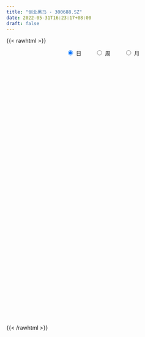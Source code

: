 ```yaml
---
title: "创业黑马 - 300688.SZ"
date: 2022-05-31T16:23:17+08:00
draft: false
---
```

{{< rawhtml >}}
    <div style="text-align: center">
        <label style="padding: 1rem;"><input style="margin-right: .5rem" type="radio" name="period" value="D" checked onclick="period_change(this)">日</label>
        <label style="padding: 1rem;"><input style="margin-right: .5rem" type="radio" name="period" value="W" onclick="period_change(this)">周</label>
        <label style="padding: 1rem;"><input style="margin-right: .5rem" type="radio" name="period" value="M" onclick="period_change(this)">月</label>
    </div>
    <div id="chart" style="height: 700px;"></div> 
    <script type="text/javascript">
        const D_v = [6686.0,6210.6,7182.99,7729.38,9997.21,38835.15,21288.4,15903.2,16290.38,12485.6,10019.18,8198.58,9821.6,13041.86,16759.8,15087.72,11676.4,18363.11,13958.8,40888.09,24672.6,13514.4,17390.0,16277.6,12552.81,54160.2,41522.2,24944.4,14428.6,15474.2,10502.0,11191.2,11458.2,10576.91,13060.4,15996.8,20231.41,13667.91,11761.0,16220.0,9074.0,8462.0,8226.38,7674.0,11541.4,36658.24,30327.6,16992.0,13780.38,8203.8,9330.4,9263.14,11096.2,8305.8,8632.6,7418.6,17950.4,14684.4,12431.24,12212.74,9787.54,33712.4,17169.2,16570.0,16234.31,13018.09,31547.7,18910.6,15849.7,36704.2,32488.2,95506.4,158416.35,213215.08,253190.96,306536.89,315630.91,242320.38,218970.45,232987.11,206375.43,191320.63,232454.36,216871.75,315859.28,283838.47,267800.94,245730.51,195994.18,189117.75,136032.2,188026.14,165874.62,126796.99,170041.91,124300.88,106502.52,124842.75,149192.95,100975.14,111674.33,139289.08,304254.21,325697.18,212201.03,194430.16,164051.2,190465.74,166595.46,201632.69,316304.63,252921.49,230431.22,344757.34,316952.63,254480.71,263042.13,276956.84,276227.81,242594.21,188624.89,139281.53,137904.37,195880.57,144580.82,144396.77,204103.3,137643.57,87380.24,87018.87,75805.69,125093.7,228085.69,137334.0,137339.79,68371.0,64581.2,91304.6,149365.6,130787.36,132055.76,87344.16,81297.4,79520.68,52811.32,63207.16,44560.2,55234.8,76960.8,46691.0,50335.0,66085.92,47757.34,40818.31,40033.4,50288.8,31992.45,111456.51,90231.12,48650.74,56148.52,42699.0,50926.2,44983.8,86226.4,45755.8,53001.71,28640.6,23561.4,31043.23,49308.63,41469.53,39862.8,28119.09,62899.34,44702.0,36209.6,40440.4,119279.66,100040.44,77407.0,96862.6,76776.8,76341.4,61406.8,78952.68,88125.0,62397.8,44666.6,95126.84,60239.0,51756.3,128520.79,136767.68,127813.38,112369.1,68716.58,58523.34,49712.3,37224.11,56052.94,120132.82,131902.0,108481.14,137833.4,125445.78,100834.7,68674.54,71759.0,54553.2,103259.55,148507.6,173607.67,150012.44,138864.15,125454.21,108384.02,72775.76,76101.0,66685.6,54551.53,41652.8,38006.0,89476.11,81134.37,64672.0,96982.6,71445.38,78953.16,83397.57,91305.66,62067.93,47924.66,50530.6,102311.48,88958.8,48779.5,78021.68,65916.0,43645.6,77255.7,59998.0,46644.5,54327.5,62632.37,62998.49,108378.99,271746.51,247150.73,257277.7]
const D_histogram = [0.0,0.0109830199,0.0197997447,0.0284425309,0.0461714487,0.0854533002,0.0950255696,0.1114424593,0.1204730007,0.1021535222,0.0805080927,0.0564528632,0.0511265737,0.0479314217,0.0448666854,0.0546673316,0.0387847824,0.0389661308,0.0198253931,0.0549005822,0.0502559991,0.0454656201,0.0513442308,0.0354688127,0.0007683414,0.0227244009,0.0530980836,0.0331341106,0.019509014,-0.0187527569,-0.0407007088,-0.0375997631,-0.0460363106,-0.0603083765,-0.0535867142,-0.0623739663,-0.0420778468,-0.0299841335,-0.0414278172,-0.0732989692,-0.099575177,-0.1232928947,-0.1213869423,-0.1108827922,-0.1080190027,-0.0665540677,-0.0920507836,-0.1397259128,-0.18447001,-0.1868373139,-0.1667651799,-0.1375444383,-0.1050778062,-0.0767106267,-0.0717533253,-0.0667020775,-0.0379390153,-0.0076244144,0.0161558542,0.0379458244,0.0402904449,0.073092301,0.0730203219,0.0967448795,0.1003906632,0.1016380274,0.1261334992,0.1284015073,0.1265051433,0.1489768909,0.1601624927,0.2240261084,0.4324886177,0.7557581227,0.9812037351,1.3256883828,1.5271779293,1.5252507459,1.2239400268,0.9945977047,0.6299682826,0.3056017801,0.1123466864,-0.0092389876,0.0813626887,0.068698086,0.1323100896,0.0023993139,-0.2246000448,-0.5437561557,-0.7040654521,-0.7225444277,-0.7042605564,-0.7501583046,-0.6937922098,-0.7241061632,-0.7078945009,-0.6362818802,-0.5971960851,-0.5273972514,-0.4565169141,-0.3761658471,-0.0551234024,0.2303016658,0.3437831287,0.2591473308,0.1959461296,0.1651793342,0.1457864843,0.4169000369,0.4988132451,0.6141785063,0.6883142179,1.0617986206,1.1535356733,1.1902801127,1.2138015983,0.8175662566,0.5863103316,0.0740878323,-0.3430772955,-0.6100971188,-0.8385028981,-0.855646004,-0.854247406,-0.8941090969,-0.80841968,-0.8381205361,-0.8263122978,-0.8373131222,-0.7939079297,-0.6816406448,-0.5178055682,-0.5132731891,-0.619539245,-0.6422604828,-0.6163251419,-0.5309892963,-0.3637202229,-0.2124571458,-0.0752828268,-0.0099775333,-0.0139235817,-0.0784395135,-0.1629231079,-0.1460384093,-0.1502117827,-0.1857022397,-0.290319569,-0.3158170618,-0.2650464876,-0.2398398069,-0.1945059115,-0.1626831036,-0.1024249465,-0.110462155,-0.0986591529,-0.0162427079,-0.0666049268,-0.0751556279,-0.0411682342,-0.0463050928,-0.058613955,-0.0292202147,0.0125272118,0.0135392439,-0.045870945,-0.077539152,-0.0683354436,-0.1110920157,-0.0926688362,-0.1287555885,-0.0907069115,-0.0118020968,0.0860548073,0.1424992009,0.17692112,0.1741063309,0.2903227419,0.3899225827,0.3885349006,0.3981635443,0.3755110877,0.3885550251,0.3167213391,0.3059340508,0.1838677494,0.1470224817,0.1057614942,0.1629805484,0.173707962,0.1649563108,0.208585261,0.259793503,0.2377707984,0.1161329168,0.0009856669,-0.0896238626,-0.2108387114,-0.3265708995,-0.3429213372,-0.2312504354,-0.0298083927,0.1236028926,0.2708454695,0.3447610505,0.3260385839,0.2490631603,0.2061094083,0.1272622923,0.1469112362,0.2095276549,0.2804584901,0.2435807711,0.22328027,0.1549259027,-0.061705134,-0.1479846381,-0.2886115275,-0.3275224078,-0.4072730027,-0.4701597455,-0.4871248606,-0.5201178499,-0.5812697198,-0.5898338505,-0.6995306601,-0.7580888472,-0.7077083488,-0.6774798835,-0.5501883617,-0.4178752469,-0.3209389717,-0.2243674286,-0.0911132175,-0.0009696614,0.0784767726,0.1519866749,0.2079967238,0.2375154051,0.2783225853,0.3049309037,0.3154443864,0.3375678193,0.2725289265,0.2704865601,0.2940244391,0.4452422539,0.4765200809,0.5654512258]
const D_fast = [0.0,0.0137287749,0.0274954359,0.0432488548,0.0725206348,0.1331658113,0.1664944731,0.2107719777,0.2499207693,0.2571396713,0.2556212649,0.2456792512,0.2531346052,0.2619223086,0.2700742437,0.2935417228,0.2873553692,0.2972782503,0.2830938608,0.3318941955,0.3398136121,0.3463896381,0.3651043065,0.3580960916,0.3235877057,0.3512248654,0.394873069,0.3831926237,0.3744447805,0.3314948204,0.2993716914,0.2930726963,0.2731270712,0.2437779111,0.2371028949,0.2127221512,0.222498809,0.227096489,0.2052958509,0.1550999566,0.1039299545,0.0493890132,0.02094823,0.0037316821,-0.0204092792,0.004417139,-0.0440922729,-0.1266988802,-0.2175604799,-0.2666371123,-0.2882562732,-0.2934216412,-0.2872244607,-0.2780349379,-0.2910159678,-0.3026402394,-0.283361931,-0.2549534337,-0.2271342016,-0.1958577752,-0.1834405435,-0.1323656121,-0.1141825108,-0.0662717332,-0.0375282838,-0.0108714128,0.0451574339,0.0795258188,0.1092557407,0.1689717109,0.2201979359,0.3400680787,0.6566527424,1.1688617781,1.6396083243,2.3155150677,2.8987990966,3.2781845996,3.2828588872,3.3021659912,3.0950286398,2.8470625823,2.6818941602,2.5579987394,2.6689410878,2.6734510066,2.7701405326,2.6408295853,2.3576802154,1.9025850656,1.5662594062,1.3671443237,1.2093630559,0.9759257315,0.8588437739,0.6475032797,0.4867413167,0.3992834675,0.2890702412,0.227019762,0.1837708708,0.170080476,0.4773420701,0.8203425547,1.0197697999,0.9999208347,0.9857061659,0.996234204,1.0132879752,1.388626537,1.5952430564,1.8641529443,2.1103672103,2.7493012682,3.1294222392,3.4637367067,3.790708592,3.5988648145,3.5141864723,3.0204859311,2.5175514794,2.0980073764,1.6599758726,1.4289212657,1.2167580122,0.9533690471,0.836953544,0.5977225539,0.4029527177,0.1826236128,0.0275518228,-0.0305910534,0.0037926311,-0.1199932871,-0.3811441542,-0.5644305128,-0.6925764573,-0.7399879357,-0.6636489181,-0.5655001275,-0.4471465151,-0.384335605,-0.3917625489,-0.475888359,-0.6011027304,-0.6207276341,-0.6624539532,-0.7443699701,-0.9215671916,-1.0260189499,-1.0415099976,-1.0762632686,-1.0795558511,-1.0884038191,-1.0537518987,-1.0894046459,-1.102266432,-1.023910664,-1.0909241146,-1.1182637227,-1.0945683875,-1.1112815193,-1.1382438702,-1.1161551837,-1.0712759542,-1.0668791112,-1.1377570363,-1.1888100313,-1.1966901838,-1.2672197598,-1.2719637894,-1.3402394389,-1.3248674897,-1.2489131992,-1.1295425933,-1.0374733995,-0.9588212004,-0.9181094068,-0.7293123103,-0.5322318238,-0.4364857808,-0.327316251,-0.2560909357,-0.145908242,-0.1385615933,-0.0728653688,-0.1489647329,-0.1490543802,-0.1638749941,-0.0659108028,-0.0117563987,0.0207310278,0.1165062933,0.232662911,0.270082906,0.1774782536,0.0625774204,-0.0504380747,-0.2243626014,-0.4217375143,-0.5238182864,-0.4699599934,-0.2759700489,-0.0916580405,0.1232959039,0.2834017474,0.3461889269,0.3314792934,0.3400528934,0.2930213505,0.3493981035,0.4643964358,0.6054418935,0.6294593673,0.6649789337,0.6353560421,0.403298722,0.2800230583,0.067243287,-0.0535481952,-0.2351170408,-0.41554372,-0.5542900502,-0.717312502,-0.9237818019,-1.0798043952,-1.3643838698,-1.6124642688,-1.7390108575,-1.8781523631,-1.8884079317,-1.8605636287,-1.8438620964,-1.8033824104,-1.6929065037,-1.603005363,-1.5039397358,-1.3924331648,-1.2844239349,-1.1955264023,-1.0851385759,-0.9822975315,-0.8929229522,-0.7864075644,-0.7833142257,-0.717734952,-0.6206909632,-0.358162585,-0.2077547378,0.0225392136]
const D_slow = [0.0,0.002745755,0.0076956912,0.0148063239,0.0263491861,0.0477125111,0.0714689035,0.0993295183,0.1294477685,0.1549861491,0.1751131722,0.189226388,0.2020080315,0.2139908869,0.2252075583,0.2388743912,0.2485705868,0.2583121195,0.2632684677,0.2769936133,0.2895576131,0.3009240181,0.3137600758,0.3226272789,0.3228193643,0.3285004645,0.3417749854,0.3500585131,0.3549357665,0.3502475773,0.3400724001,0.3306724594,0.3191633817,0.3040862876,0.2906896091,0.2750961175,0.2645766558,0.2570806224,0.2467236681,0.2283989258,0.2035051316,0.1726819079,0.1423351723,0.1146144743,0.0876097236,0.0709712067,0.0479585108,0.0130270326,-0.0330904699,-0.0797997984,-0.1214910934,-0.1558772029,-0.1821466545,-0.2013243112,-0.2192626425,-0.2359381619,-0.2454229157,-0.2473290193,-0.2432900557,-0.2338035996,-0.2237309884,-0.2054579131,-0.1872028327,-0.1630166128,-0.137918947,-0.1125094401,-0.0809760653,-0.0488756885,-0.0172494027,0.0199948201,0.0600354432,0.1160419703,0.2241641247,0.4131036554,0.6584045892,0.9898266849,1.3716211672,1.7529338537,2.0589188604,2.3075682866,2.4650603572,2.5414608022,2.5695474738,2.5672377269,2.5875783991,2.6047529206,2.637830443,2.6384302715,2.5822802603,2.4463412213,2.2703248583,2.0896887514,1.9136236123,1.7260840361,1.5526359837,1.3716094429,1.1946358177,1.0355653476,0.8862663263,0.7544170135,0.6402877849,0.5462463232,0.5324654726,0.590040889,0.6759866712,0.7407735039,0.7897600363,0.8310548698,0.8675014909,0.9717265001,1.0964298114,1.249974438,1.4220529924,1.6875026476,1.9758865659,2.2734565941,2.5769069937,2.7812985578,2.9278761407,2.9463980988,2.8606287749,2.7081044952,2.4984787707,2.2845672697,2.0710054182,1.847478144,1.645373224,1.43584309,1.2292650155,1.019936735,0.8214597525,0.6510495913,0.5215981993,0.393279902,0.2383950908,0.0778299701,-0.0762513154,-0.2089986395,-0.2999286952,-0.3530429817,-0.3718636884,-0.3743580717,-0.3778389671,-0.3974488455,-0.4381796225,-0.4746892248,-0.5122421705,-0.5586677304,-0.6312476227,-0.7102018881,-0.77646351,-0.8364234617,-0.8850499396,-0.9257207155,-0.9513269521,-0.9789424909,-1.0036072791,-1.0076679561,-1.0243191878,-1.0431080948,-1.0534001533,-1.0649764265,-1.0796299153,-1.086934969,-1.083803166,-1.080418355,-1.0918860913,-1.1112708793,-1.1283547402,-1.1561277441,-1.1792949532,-1.2114838503,-1.2341605782,-1.2371111024,-1.2155974006,-1.1799726004,-1.1357423204,-1.0922157376,-1.0196350522,-0.9221544065,-0.8250206814,-0.7254797953,-0.6316020234,-0.5344632671,-0.4552829323,-0.3787994196,-0.3328324823,-0.2960768619,-0.2696364883,-0.2288913512,-0.1854643607,-0.144225283,-0.0920789677,-0.027130592,0.0323121076,0.0613453368,0.0615917535,0.0391857879,-0.01352389,-0.0951666148,-0.1808969491,-0.238709558,-0.2461616562,-0.215260933,-0.1475495656,-0.061359303,0.020150343,0.082416133,0.1339434851,0.1657590582,0.2024868673,0.254868781,0.3249834035,0.3858785962,0.4416986637,0.4804301394,0.4650038559,0.4280076964,0.3558548145,0.2739742126,0.1721559619,0.0546160255,-0.0671651896,-0.1971946521,-0.3425120821,-0.4899705447,-0.6648532097,-0.8543754215,-1.0313025087,-1.2006724796,-1.33821957,-1.4426883818,-1.5229231247,-1.5790149818,-1.6017932862,-1.6020357015,-1.5824165084,-1.5444198397,-1.4924206587,-1.4330418074,-1.3634611611,-1.2872284352,-1.2083673386,-1.1239753838,-1.0558431522,-0.9882215121,-0.9147154024,-0.8034048389,-0.6842748187,-0.5429120122]
const D_data = [['2021-05-20', 11.337, 11.1318, 11.0855, 11.4296],['2021-05-21', 11.2178, 11.3039, 11.1186, 11.337],['2021-05-24', 11.3171, 11.3436, 11.2576, 11.4826],['2021-05-25', 11.3436, 11.4098, 11.3039, 11.4296],['2021-05-26', 11.4098, 11.6282, 11.3701, 11.6414],['2021-05-27', 11.8201, 12.1113, 11.7473, 13.1702],['2021-05-28', 11.8135, 11.9525, 11.787, 12.0451],['2021-05-31', 11.9789, 12.204, 11.8532, 12.204],['2021-06-01', 12.3098, 12.29, 12.0385, 12.4819],['2021-06-02', 12.3377, 12.0317, 12.0118, 12.3377],['2021-06-03', 12.0517, 11.9785, 11.9719, 12.2046],['2021-06-04', 11.9053, 11.9053, 11.8787, 12.0916],['2021-06-07', 11.912, 12.1315, 11.9053, 12.1514],['2021-06-08', 12.1381, 12.2046, 12.0583, 12.3576],['2021-06-09', 12.3443, 12.2579, 12.2179, 12.5705],['2021-06-10', 12.2379, 12.5106, 12.2113, 12.5372],['2021-06-11', 12.4906, 12.2445, 12.2246, 12.5172],['2021-06-15', 12.8365, 12.4707, 12.2113, 12.8964],['2021-06-16', 12.3377, 12.2379, 12.045, 12.4241],['2021-06-17', 12.2512, 13.0294, 12.2512, 13.2023],['2021-06-18', 12.8365, 12.6968, 12.5705, 12.8964],['2021-06-21', 12.8564, 12.75, 12.5571, 12.8964],['2021-06-22', 12.8365, 12.9695, 12.7035, 13.0693],['2021-06-23', 13.0294, 12.75, 12.6503, 13.0693],['2021-06-24', 12.7766, 12.4374, 12.4374, 12.8232],['2021-06-25', 12.4374, 13.169, 12.4374, 14.2997],['2021-06-28', 13.3686, 13.4949, 13.0759, 13.8874],['2021-06-29', 13.2223, 12.9762, 12.9496, 13.2688],['2021-06-30', 12.8897, 13.036, 12.8897, 13.1823],['2021-07-01', 13.0427, 12.637, 12.637, 13.0427],['2021-07-02', 12.5039, 12.7035, 12.464, 12.8631],['2021-07-05', 12.6968, 12.9828, 12.637, 13.0227],['2021-07-06', 12.9163, 12.8365, 12.7168, 13.0892],['2021-07-07', 12.8431, 12.7035, 12.5638, 12.9296],['2021-07-08', 12.7633, 12.9429, 12.5571, 12.9496],['2021-07-09', 13.036, 12.7367, 12.6436, 13.4949],['2021-07-12', 12.75, 13.1291, 12.6769, 13.2156],['2021-07-13', 13.1092, 13.1225, 12.8431, 13.1225],['2021-07-14', 13.036, 12.8365, 12.7766, 13.0759],['2021-07-15', 12.8697, 12.4507, 12.2113, 12.8697],['2021-07-16', 12.4973, 12.3244, 12.3177, 12.5305],['2021-07-19', 12.1913, 12.1581, 11.9719, 12.2978],['2021-07-20', 12.2113, 12.3443, 11.9719, 12.5239],['2021-07-21', 12.4906, 12.4108, 12.3111, 12.4906],['2021-07-22', 12.4707, 12.2778, 12.2512, 12.4973],['2021-07-23', 12.2778, 12.8232, 11.9852, 13.0028],['2021-07-26', 12.5039, 11.9719, 11.779, 12.5039],['2021-07-27', 11.9386, 11.4065, 11.4065, 11.9386],['2021-07-28', 11.473, 11.0607, 11.0075, 11.5395],['2021-07-29', 11.1072, 11.3068, 11.1072, 11.4265],['2021-07-30', 11.3001, 11.4797, 11.1405, 11.5129],['2021-08-02', 11.4198, 11.5861, 11.3068, 11.626],['2021-08-03', 11.6925, 11.6726, 11.5595, 11.8521],['2021-08-04', 11.646, 11.6859, 11.5661, 11.7391],['2021-08-05', 11.646, 11.3932, 11.3533, 11.7524],['2021-08-06', 11.3932, 11.3334, 11.2735, 11.4863],['2021-08-09', 11.3201, 11.646, 11.2802, 12.0384],['2021-08-10', 11.5794, 11.7723, 11.5794, 11.8388],['2021-08-11', 11.8521, 11.8056, 11.6726, 11.8521],['2021-08-12', 11.8388, 11.892, 11.7657, 11.9719],['2021-08-13', 11.892, 11.7125, 11.5794, 11.892],['2021-08-16', 11.6726, 12.2046, 11.6726, 12.3044],['2021-08-17', 12.198, 11.912, 11.8588, 12.4241],['2021-08-18', 11.912, 12.3177, 11.912, 12.4042],['2021-08-19', 12.3044, 12.198, 12.0916, 12.4973],['2021-08-20', 12.0916, 12.2445, 11.9719, 12.2712],['2021-08-23', 12.2379, 12.6835, 12.1315, 13.0959],['2021-08-24', 12.5239, 12.5705, 12.3111, 12.7035],['2021-08-25', 12.6303, 12.617, 12.3443, 12.9496],['2021-08-26', 12.617, 13.0892, 12.4241, 13.3021],['2021-08-27', 12.9828, 13.169, 12.8365, 13.5548],['2021-08-30', 13.0959, 14.2, 13.0028, 14.9648],['2021-08-31', 13.9738, 17.0399, 13.8408, 17.0399],['2021-09-01', 17.8381, 20.4453, 17.3991, 20.4453],['2021-09-02', 20.984, 21.4828, 19.9265, 22.4472],['2021-09-03', 25.7794, 25.5666, 24.243, 25.7794],['2021-09-06', 25.3471, 26.5709, 24.2763, 29.3976],['2021-09-07', 25.6065, 26.0122, 23.9437, 26.5243],['2021-09-08', 25.1808, 22.813, 22.68, 25.8127],['2021-09-09', 22.1679, 23.4781, 21.4828, 25.0544],['2021-09-10', 22.1945, 21.1636, 20.984, 22.5869],['2021-09-13', 20.9707, 20.5317, 20.0795, 21.6691],['2021-09-14', 20.5118, 21.3033, 19.86, 21.7356],['2021-09-15', 20.7978, 21.7555, 20.6515, 23.0724],['2021-09-16', 20.9508, 24.7285, 20.545, 25.8592],['2021-09-17', 22.8064, 24.0767, 22.527, 26.3314],['2021-09-22', 24.4758, 25.6264, 24.2098, 27.7348],['2021-09-23', 24.7418, 23.4515, 23.4183, 26.7238],['2021-09-24', 22.7532, 21.5493, 21.5427, 22.9527],['2021-09-27', 21.3698, 18.9621, 18.6495, 21.5493],['2021-09-28', 19.2747, 19.4875, 18.9687, 20.0662],['2021-09-29', 19.6205, 20.5184, 19.4875, 21.8154],['2021-09-30', 20.7845, 20.6914, 19.8201, 21.2035],['2021-10-08', 20.279, 19.4875, 19.0286, 20.5849],['2021-10-11', 19.8201, 20.4519, 19.7469, 21.137],['2021-10-12', 20.0662, 19.0752, 18.5098, 20.412],['2021-10-13', 19.6272, 19.2281, 18.7759, 19.8733],['2021-10-14', 18.8823, 19.7802, 18.6628, 20.0662],['2021-10-15', 20.0861, 19.3146, 19.2215, 20.9374],['2021-10-18', 19.3878, 19.6605, 19.1483, 20.0529],['2021-10-19', 19.6072, 19.7602, 19.135, 19.993],['2021-10-20', 19.6205, 20.0396, 18.8557, 20.0396],['2021-10-21', 19.8201, 24.0501, 19.6338, 24.0501],['2021-10-22', 23.2587, 25.4003, 22.8795, 26.9367],['2021-10-25', 24.4159, 24.6487, 23.0525, 24.8749],['2021-10-26', 24.5357, 22.5869, 22.1679, 24.5357],['2021-10-27', 22.5869, 22.7465, 21.9684, 23.6045],['2021-10-28', 22.4206, 23.1589, 21.6691, 25.0079],['2021-10-29', 22.68, 23.4116, 21.6292, 23.8439],['2021-11-01', 25.0744, 28.094, 25.0744, 28.094],['2021-11-02', 29.2512, 27.1961, 26.7371, 30.6347],['2021-11-03', 27.8146, 28.7657, 26.0188, 29.79],['2021-11-04', 27.9277, 29.4774, 27.0764, 30.3886],['2021-11-05', 28.6194, 35.3702, 28.5994, 35.3702],['2021-11-08', 34.4191, 34.2528, 33.2685, 37.2125],['2021-11-09', 34.4723, 35.1574, 33.5877, 37.1128],['2021-11-10', 33.9535, 36.4676, 33.5212, 36.8068],['2021-11-11', 35.5631, 31.3929, 31.333, 36.7403],['2021-11-12', 29.6636, 32.7297, 29.1315, 33.1022],['2021-11-15', 32.4969, 27.8745, 27.7148, 32.5901],['2021-11-16', 28.0075, 26.8502, 26.6108, 28.932],['2021-11-17', 26.6108, 26.8901, 26.2117, 27.502],['2021-11-18', 26.9234, 25.8193, 25.7395, 27.1096],['2021-11-19', 26.1053, 27.4621, 26.0787, 27.7481],['2021-11-22', 27.4688, 27.2759, 26.4046, 27.8678],['2021-11-23', 26.7438, 26.2317, 26.0188, 27.1163],['2021-11-24', 26.5576, 27.4954, 25.54, 27.522],['2021-11-25', 26.9367, 25.7594, 25.7262, 26.9367],['2021-11-26', 25.4735, 25.7528, 24.8616, 26.0255],['2021-11-29', 25.0012, 24.9613, 24.7418, 25.5267],['2021-11-30', 25.2008, 25.2074, 24.9414, 25.7861],['2021-12-01', 25.4069, 26.0055, 25.2872, 26.3713],['2021-12-02', 25.8459, 27.0032, 25.5333, 28.6659],['2021-12-03', 26.4911, 25.1143, 24.8549, 26.7371],['2021-12-06', 24.8749, 23.0392, 23.0126, 25.2872],['2021-12-07', 23.099, 23.252, 23.099, 23.8706],['2021-12-08', 23.2121, 23.3651, 22.6401, 23.6444],['2021-12-09', 23.3651, 23.9304, 23.1988, 24.5157],['2021-12-10', 23.9304, 25.2473, 23.6178, 25.673],['2021-12-13', 25.2739, 25.6331, 24.4758, 25.8792],['2021-12-14', 25.2872, 26.072, 25.2074, 26.7305],['2021-12-15', 26.3447, 25.6331, 25.4468, 26.5908],['2021-12-16', 25.4136, 24.8682, 24.8217, 25.8592],['2021-12-17', 24.8682, 23.8306, 23.7176, 25.0145],['2021-12-20', 23.8107, 23.0192, 22.966, 24.1166],['2021-12-21', 23.4116, 23.9171, 23.0791, 23.9836],['2021-12-22', 23.8839, 23.4981, 23.4781, 24.11],['2021-12-23', 23.4116, 22.7864, 22.68, 23.5314],['2021-12-24', 22.7731, 21.2633, 21.1104, 22.986],['2021-12-27', 21.2168, 21.5626, 21.0505, 21.9351],['2021-12-28', 21.4762, 22.2477, 21.403, 22.2743],['2021-12-29', 22.9993, 21.8154, 21.6425, 23.0791],['2021-12-30', 21.6425, 21.9617, 21.6159, 22.3874],['2021-12-31', 22.0748, 21.7289, 21.7156, 22.5736],['2022-01-04', 21.7289, 22.0947, 21.3831, 22.1014],['2022-01-05', 22.0415, 21.1569, 20.8842, 22.0681],['2022-01-06', 20.7512, 21.1902, 20.7446, 21.403],['2022-01-07', 21.2168, 22.1413, 20.718, 22.833],['2022-01-10', 21.5693, 20.3854, 19.9531, 21.5693],['2022-01-11', 20.1726, 20.545, 20.0928, 20.7845],['2022-01-12', 20.2856, 20.9508, 20.1659, 21.1968],['2022-01-13', 20.8842, 20.3522, 20.2457, 21.2168],['2022-01-14', 20.2856, 20.0196, 19.993, 21.0306],['2022-01-17', 19.9531, 20.3987, 19.8001, 20.4985],['2022-01-18', 20.4054, 20.5849, 20.0063, 21.4496],['2022-01-19', 19.9531, 20.0462, 19.8201, 20.4054],['2022-01-20', 19.8267, 18.9621, 18.8557, 19.9797],['2022-01-21', 18.8823, 18.8557, 18.6295, 19.0885],['2022-01-24', 18.8158, 19.0885, 18.5231, 19.1683],['2022-01-25', 18.869, 18.1108, 18.0709, 19.3013],['2022-01-26', 18.1573, 18.563, 18.144, 19.3212],['2022-01-27', 18.2238, 17.572, 17.572, 18.4899],['2022-01-28', 17.7649, 18.2438, 17.745, 18.583],['2022-02-07', 18.5963, 18.8557, 18.4167, 19.022],['2022-02-08', 18.8158, 19.4277, 18.6761, 19.6605],['2022-02-09', 19.2813, 19.2481, 18.9089, 19.3545],['2022-02-10', 19.0752, 19.1816, 18.9089, 19.574],['2022-02-11', 18.9554, 18.7825, 18.6827, 19.4476],['2022-02-14', 18.1906, 20.6182, 18.0576, 21.2833],['2022-02-15', 20.7246, 21.1303, 20.0063, 21.137],['2022-02-16', 20.8177, 20.3189, 20.1726, 20.8776],['2022-02-17', 19.9531, 20.6847, 19.9531, 21.9484],['2022-02-18', 20.013, 20.4586, 19.7536, 20.9508],['2022-02-21', 20.2923, 21.1037, 20.2723, 21.5028],['2022-02-22', 21.1436, 20.0928, 20.013, 21.1503],['2022-02-23', 20.126, 20.8244, 20.1194, 21.4828],['2022-02-24', 20.4852, 19.2148, 18.7559, 20.9508],['2022-02-25', 19.6405, 19.9398, 19.5407, 20.3189],['2022-02-28', 20.2723, 19.7336, 19.022, 20.2723],['2022-03-01', 19.7602, 21.0838, 19.7602, 21.4163],['2022-03-02', 20.6182, 20.7911, 20.4054, 20.8709],['2022-03-03', 20.7379, 20.6648, 20.1726, 21.004],['2022-03-04', 20.5051, 21.5493, 20.2258, 21.6159],['2022-03-07', 21.9085, 22.0814, 20.6182, 22.3009],['2022-03-08', 21.6159, 21.4429, 20.9707, 22.9793],['2022-03-09', 20.9774, 19.9531, 18.2371, 21.2035],['2022-03-10', 20.0263, 19.4476, 19.3545, 20.6049],['2022-03-11', 18.982, 19.1683, 18.3702, 19.4676],['2022-03-14', 19.022, 18.0908, 18.0908, 19.022],['2022-03-15', 18.0243, 17.2927, 17.2927, 18.4832],['2022-03-16', 17.5055, 17.8913, 16.6608, 18.0975],['2022-03-17', 18.4633, 19.4942, 18.1241, 20.4519],['2022-03-18', 19.8533, 21.3299, 19.4343, 21.6026],['2022-03-21', 20.7978, 21.6957, 20.6648, 21.9817],['2022-03-22', 21.9484, 22.567, 21.4163, 23.5114],['2022-03-23', 21.9085, 22.4805, 21.8686, 23.6311],['2022-03-24', 22.6734, 21.7356, 21.6491, 22.9328],['2022-03-25', 21.975, 20.984, 20.8909, 22.0681],['2022-03-28', 20.6648, 21.2833, 20.4187, 22.0149],['2022-03-29', 21.4562, 20.6581, 20.4187, 21.7223],['2022-03-30', 20.8177, 21.8686, 20.2324, 22.1213],['2022-03-31', 21.6757, 22.8064, 21.0838, 22.9461],['2022-04-01', 22.1679, 23.5114, 21.9484, 23.6112],['2022-04-06', 22.9461, 22.5137, 22.281, 23.9371],['2022-04-07', 22.0415, 22.813, 21.9817, 23.7043],['2022-04-08', 22.1346, 22.1878, 21.1569, 22.9062],['2022-04-11', 22.0814, 19.6605, 19.574, 22.0814],['2022-04-12', 19.8267, 20.4519, 19.7868, 20.5849],['2022-04-13', 20.6115, 19.0353, 18.9887, 20.7845],['2022-04-14', 18.8557, 19.6205, 18.8557, 19.9997],['2022-04-15', 19.6205, 18.5231, 18.4234, 19.6405],['2022-04-18', 18.5298, 18.011, 17.7583, 18.5298],['2022-04-19', 18.1374, 17.9844, 17.6452, 18.2571],['2022-04-20', 17.9941, 17.2243, 16.6845, 18.0541],['2022-04-21', 16.9944, 16.1347, 16.0947, 17.2643],['2022-04-22', 16.0347, 16.0747, 15.7748, 16.5546],['2022-04-25', 15.9947, 13.8854, 13.8455, 15.9947],['2022-04-26', 14.0154, 13.3756, 13.3556, 14.3353],['2022-04-27', 13.3156, 13.9954, 12.7958, 14.0554],['2022-04-28', 13.8355, 13.2456, 12.9957, 14.0554],['2022-04-29', 13.5456, 14.2153, 13.3956, 14.5552],['2022-05-05', 14.1354, 14.3953, 13.8754, 14.5952],['2022-05-06', 14.0054, 14.0654, 13.9054, 14.3953],['2022-05-09', 14.0054, 14.1454, 14.0054, 14.6452],['2022-05-10', 14.0654, 14.8751, 14.0054, 15.075],['2022-05-11', 14.6452, 14.6752, 14.6452, 15.135],['2022-05-12', 14.4952, 14.8051, 14.4153, 15.085],['2022-05-13', 15.0551, 15.0151, 14.4852, 15.285],['2022-05-16', 15.075, 15.075, 14.8651, 15.325],['2022-05-17', 14.9951, 14.9451, 14.6452, 15.105],['2022-05-18', 14.8651, 15.285, 14.8151, 15.6948],['2022-05-19', 15.085, 15.335, 14.8651, 15.4649],['2022-05-20', 15.4149, 15.305, 15.095, 15.5749],['2022-05-23', 15.4949, 15.6349, 15.375, 15.7348],['2022-05-24', 15.5249, 14.5152, 14.5052, 15.5849],['2022-05-25', 14.5352, 15.195, 14.4852, 15.315],['2022-05-26', 15.235, 15.6649, 14.6952, 16.2946],['2022-05-27', 15.6948, 17.9141, 15.5749, 18.7938],['2022-05-30', 17.51, 17.17, 16.77, 18.09],['2022-05-31', 17.16, 18.55, 16.92, 19.45]]
const W_v = [70.0,374.1,2993.1,12268.58,433362.34,76899.79,211450.44,244277.29,200650.89,164974.32,133980.56,98158.05,205435.55,153544.6,75451.96,61003.1,142129.04,72078.56,69776.3,92122.98,50183.4,48520.03,70056.34,126620.43,82136.1,59904.06,25696.04,21075.65,99066.39,320215.93,353046.9300000001,53760.59,255636.06,169429.33,290491.61,150956.02,146260.4,50330.0,103773.66,201215.11,146125.42,90899.2,121181.01,241133.26,109222.47,189257.8,210674.08,198777.11,95581.29,63879.42,50213.73,67719.53,70810.23,49726.19,58805.48,114634.75,103423.7,74182.82,71617.91,76036.5,58453.03,82919.0,123448.55,329459.5,406102.11,240638.27,137892.81,158857.63,88188.08,106075.13,126070.86,58153.49,79052.64,161083.92,97606.6,68672.1,96722.27,140565.32,205496.57,290548.23,184859.83,157599.99,102781.38,90221.0,131447.51,85919.87,52687.0,18595.0,50852.29,63613.13,55335.0,65491.6,77723.53,76328.87,105843.32,87597.79,99493.39,71731.65,61753.02,70525.78,99298.35,91038.82,55302.24,100268.27,127816.08,138785.63,85590.96,79226.14,82443.22,8735.4,39095.35,75610.63,93690.51,128021.23,59868.78,65525.04,46978.0,38224.04,40649.71,66124.13,102412.71,60959.44,115787.85,74515.46,89696.92,51215.22,117132.85,132665.88,150091.32,262771.5,321179.71,539279.34,229057.86,134020.42,222480.16,310994.62,331763.08,220907.6,521975.57,328449.79,306505.69,241035.49,141210.63,174609.49,189773.43,238321.06,117719.04,266876.18,368640.24,311355.45,152878.55,87911.0,100762.17,91687.6,136267.38,179135.83,211290.63,334839.4,111516.23,87407.7,26980.27,10106.07,113724.17,283576.54,281350.0,474373.01,436695.86,303690.75,132517.98,131321.58,146366.1,107116.2,105893.02,75560.38,85862.2,101318.46,79624.48,62429.97,69887.82,34294.38,34275.18,85978.21,75158.42,60674.8,62774.6,120665.65,67422.6,41607.6,39649.8,53042.01,40679.82,12879.6,32139.54,34614.2,85033.13,62896.94,66387.38,97882.6,113895.01,106871.4,62283.51,70954.32,72562.02,78634.18,44716.34,67066.32,96704.0,135500.4,1026865.6799999999,1216284.28,1240344.49,709525.63,679050.71,126796.99,674881.01,981889.9399999999,927743.59,1346047.3700000001,1387660.1200000001,904285.5700000001,718104.7,653337.95,510962.1899999999,511005.36,292774.28,251687.57,233771.16,288655.58,258608.31,185245.59,212370.43,470366.4999999999,367223.68,380309.53,504190.0800000001,395024.17,541269.5599999999,551687.02,414330.8,378497.91,314941.28,422084.37,109992.59,368602.06,293459.8,560083.86,504428.4300000001]
const W_histogram = [0.0,0.3110090028,0.9903080563,2.1687997654,3.3264474202,4.1291766514,3.9985239669,3.2620293702,2.6211810879,1.9673319301,1.3659499129,0.7178157594,0.6423421921,-0.0062203527,-0.5821636608,-1.1080029239,-1.2876885268,-1.5272088557,-1.5858488958,-1.5567582253,-1.5718266016,-1.582963214,-1.5194971134,-1.4049424137,-1.654190451,-1.872770585,-1.9360673295,-1.8218715965,-1.4734335819,-0.7395496716,-0.089119571,0.514019429,0.8371163342,0.8598801996,0.7241715065,0.5751239526,0.2595815453,0.0451140306,-0.0391872521,0.1074781445,0.1251750045,-0.283414974,-0.38156369,-0.2599609955,-0.4155905816,-0.2408639423,-0.1439216603,-0.0638939062,-0.1871751881,-0.3434140547,-0.6946022723,-0.885244257,-0.984843452,-0.9932180495,-0.9941957284,-0.81036649,-0.7956280862,-0.7931557445,-0.7924941726,-0.9309566658,-0.9576943134,-0.9066149974,-0.6840962381,-0.1812756858,0.3807042876,0.3822762773,0.3351648994,0.3105357339,0.2318943598,0.1847814185,0.0955969905,-0.0002090077,-0.0255557122,0.0297340179,-0.0008629261,-0.1178859504,-0.0685166251,0.0620098929,0.1974342074,0.3829624548,0.4609334815,0.5524226784,0.4753749469,0.4342143209,0.4242136586,0.3085245441,0.1784509299,0.043367412,-0.068377462,-0.1579807141,-0.1698599741,-0.1395120414,-0.1970483535,-0.1328364805,0.0118137156,0.0202181468,0.0375919104,0.0202665924,-0.0225721882,-0.0580645029,-0.0053109695,-0.1028571787,-0.1314393063,-0.0998414894,-0.0189085695,0.062230857,0.1348988341,0.1547888948,0.0901255941,0.0349878909,0.0286130792,0.0164586725,0.0328455857,0.0022105464,0.0144139309,-0.058311517,-0.106671454,-0.1824386492,-0.1914541904,-0.1093227996,-0.0300866631,0.0078883009,0.0777644959,0.1166533895,0.1329731531,0.0632848518,0.0963916005,0.0518231173,0.1059854903,0.2004361036,0.4809691462,0.3939111664,0.2387900326,0.1033001894,0.1321863487,0.1486509301,0.1683299383,0.1646193629,0.3270420945,0.3292868079,0.2702550078,0.1348855103,0.037164209,0.012444115,0.0064122262,0.0098617681,0.0481899245,0.077114734,0.1917997582,0.116418694,-0.0055593581,-0.0612151702,-0.1144853074,-0.1197022045,-0.084962106,-0.0310299536,0.0537197608,-0.0241737926,-0.0427578828,-0.1105201058,-0.1525057708,-0.1457987191,-0.060019682,0.0527913731,0.1266826772,0.1724324105,0.2974354584,0.1895025654,0.0577865846,0.009591816,-0.0572413089,-0.1397233108,-0.2683423652,-0.310826511,-0.3724070404,-0.453705282,-0.4563336797,-0.4794279604,-0.5244443411,-0.5032051239,-0.397327747,-0.2962566561,-0.176215553,-0.1304198662,-0.0631531149,0.0395309825,0.0563030683,0.055814609,0.0756574773,0.075351905,0.0487517573,0.0255376916,0.0529063229,0.0517180467,0.0976182327,0.1259995687,0.1662845991,0.2187576084,0.2768904634,0.2750504671,0.2669160784,0.2262237795,0.2248866347,0.1302027891,0.0580802721,0.0372769643,0.0594028454,0.1321890771,0.9647978137,1.1556278382,1.3984622748,1.3107749085,1.1240756646,0.8604618695,0.6262934392,0.8208380705,0.7567331914,1.4222316485,1.5752228035,1.2277186254,0.8090145861,0.4341250571,0.1545958119,-0.1497606587,-0.5268107532,-0.7349049131,-0.8279122294,-1.0037431069,-1.158856551,-1.2549847871,-1.2328140685,-1.0622620391,-0.9453003782,-0.730081781,-0.7175601375,-0.5412078385,-0.4302036075,-0.1816294902,-0.1052077523,-0.2898576874,-0.550180566,-0.8054446471,-0.9332245396,-0.9021004686,-0.8130608722,-0.5425294932,-0.2971127625]
const W_fast = [0.0,0.3887612536,1.3156373211,3.0363289715,5.0255884814,6.8606118755,7.7295901827,7.8086029285,7.8230499182,7.6610337429,7.401139204,6.9324589903,7.0175709711,6.3674533381,5.6459691147,4.8431291207,4.3415213862,3.7201988433,3.2650965793,2.9049976935,2.4969726668,2.0900952508,1.773687073,1.5370061694,0.8742105193,0.1874377391,-0.3598758379,-0.701148004,-0.7210683848,-0.1720718925,0.4560783154,1.1877221727,1.7200981615,1.9578320768,2.0031662602,1.9978996944,1.7472526735,1.5440636664,1.4499655707,1.6235005035,1.6724911146,1.1930473926,0.9995077541,1.0561201997,0.7965929682,0.9111036219,0.9720654888,1.0361197664,0.8660446875,0.6239523072,0.0991135215,-0.3128395274,-0.6586495854,-0.9153286953,-1.1648553063,-1.1836176903,-1.3677863081,-1.5636029026,-1.7610648738,-2.1322665335,-2.3984277594,-2.5740021927,-2.522507493,-2.0650058622,-1.4078498169,-1.3107087578,-1.2740289108,-1.2210241429,-1.241691927,-1.2426095138,-1.3078946941,-1.4037529442,-1.4354885768,-1.3727653421,-1.4035780177,-1.5500725296,-1.5178323606,-1.3718033693,-1.187020503,-0.9057516419,-0.7125472449,-0.4829523783,-0.4411563731,-0.3737634189,-0.2777106665,-0.316268645,-0.4017295267,-0.5259711916,-0.6548104311,-0.7839088618,-0.8382531153,-0.8427831929,-0.9495815934,-0.9185788406,-0.7709752155,-0.7575162476,-0.7307445064,-0.7430031763,-0.791485004,-0.8414934444,-0.7900676534,-0.9133281572,-0.9747701114,-0.9681326669,-0.8919268894,-0.7952297487,-0.688837063,-0.6302497786,-0.6723816808,-0.7187724112,-0.7179939532,-0.7260336917,-0.7014353821,-0.7315177848,-0.7157109175,-0.8030142447,-0.8780420452,-0.9994189027,-1.0562979915,-1.0014973006,-0.9297828299,-0.8898357906,-0.8005184717,-0.7324662307,-0.6829031788,-0.7367702672,-0.6795656183,-0.7111783223,-0.6305195767,-0.4859599375,-0.0851846084,-0.0737647966,-0.1691884221,-0.278853218,-0.2169204715,-0.1632931576,-0.1015316649,-0.0640873995,0.1800958557,0.264662271,0.2731942229,0.1715461029,0.0831158539,0.0615067887,0.0570779565,0.0629929403,0.1133685779,0.1615720709,0.3242070346,0.277930644,0.1545627523,0.0836031476,0.0017116836,-0.0334307647,-0.0199311926,0.0262434714,0.1244231259,0.0404861244,0.0112125635,-0.0841796859,-0.1642917937,-0.1940344218,-0.1232603051,0.0027485933,0.1083105667,0.1971684026,0.3965303151,0.3359730634,0.2187037288,0.1729069142,0.0917634621,-0.0256493675,-0.2213540132,-0.3415447868,-0.4962270763,-0.6909516383,-0.807663456,-0.9506147268,-1.1267421928,-1.2313042565,-1.2247588164,-1.1977518896,-1.1217646747,-1.1085739544,-1.0570954819,-0.9445286389,-0.9136807859,-0.9002155931,-0.8614583554,-0.8429259515,-0.8573381598,-0.8741678027,-0.8335725907,-0.8218313551,-0.751526611,-0.6916453829,-0.6097892026,-0.5026267912,-0.3752713203,-0.3083486999,-0.2497540691,-0.233890423,-0.1790059092,-0.2411390575,-0.2987415064,-0.3102255731,-0.2732489807,-0.1674154797,0.9063927103,1.3861296943,1.9785796996,2.2185860604,2.3129057327,2.2644074049,2.1868123344,2.5865664833,2.7116449022,3.7327012713,4.2794981273,4.2389236055,4.0224732127,3.756114948,3.5152346558,3.1734380205,2.6646852377,2.2728648495,1.9728794759,1.5461128216,1.1012852399,0.6914108069,0.4053780084,0.310364528,0.1910010943,0.2236992463,0.0568308555,0.0978811948,0.101334524,0.3045012688,0.3546210686,0.0975067116,-0.3003613085,-0.7569865514,-1.1180725788,-1.312473625,-1.4266992466,-1.2918002408,-1.1206617008]
const W_slow = [0.0,0.0777522507,0.3253292648,0.8675292061,1.6991410612,2.7314352241,3.7310662158,4.5465735583,5.2018688303,5.6937018128,6.0351892911,6.2146432309,6.3752287789,6.3736736908,6.2281327756,5.9511320446,5.6292099129,5.247407699,4.850945475,4.4617559187,4.0687992683,3.6730584648,3.2931841865,2.9419485831,2.5284009703,2.0602083241,1.5761914917,1.1207235925,0.7523651971,0.5674777792,0.5451978864,0.6737027437,0.8829818272,1.0979518771,1.2789947537,1.4227757419,1.4876711282,1.4989496359,1.4891528228,1.516022359,1.5473161101,1.4764623666,1.3810714441,1.3160811952,1.2121835498,1.1519675642,1.1159871491,1.1000136726,1.0532198756,0.9673663619,0.7937157938,0.5724047296,0.3261938666,0.0778893542,-0.1706595779,-0.3732512004,-0.5721582219,-0.7704471581,-0.9685707012,-1.2013098677,-1.440733446,-1.6673871954,-1.8384112549,-1.8837301763,-1.7885541045,-1.6929850351,-1.6091938103,-1.5315598768,-1.4735862868,-1.4273909322,-1.4034916846,-1.4035439365,-1.4099328646,-1.4024993601,-1.4027150916,-1.4321865792,-1.4493157355,-1.4338132622,-1.3844547104,-1.2887140967,-1.1734807263,-1.0353750567,-0.91653132,-0.8079777398,-0.7019243251,-0.6247931891,-0.5801804566,-0.5693386036,-0.5864329691,-0.6259281477,-0.6683931412,-0.7032711515,-0.7525332399,-0.78574236,-0.7827889311,-0.7777343944,-0.7683364168,-0.7632697687,-0.7689128158,-0.7834289415,-0.7847566839,-0.8104709785,-0.8433308051,-0.8682911775,-0.8730183199,-0.8574606056,-0.8237358971,-0.7850386734,-0.7625072749,-0.7537603021,-0.7466070323,-0.7424923642,-0.7342809678,-0.7337283312,-0.7301248485,-0.7447027277,-0.7713705912,-0.8169802535,-0.8648438011,-0.892174501,-0.8996961668,-0.8977240915,-0.8782829676,-0.8491196202,-0.8158763319,-0.800055119,-0.7759572189,-0.7630014395,-0.736505067,-0.6863960411,-0.5661537545,-0.4676759629,-0.4079784548,-0.3821534074,-0.3491068202,-0.3119440877,-0.2698616031,-0.2287067624,-0.1469462388,-0.0646245368,0.0029392151,0.0366605927,0.0459516449,0.0490626737,0.0506657302,0.0531311723,0.0651786534,0.0844573369,0.1324072764,0.1615119499,0.1601221104,0.1448183178,0.116196991,0.0862714399,0.0650309134,0.057273425,0.0707033652,0.064659917,0.0539704463,0.0263404199,-0.0117860228,-0.0482357026,-0.0632406231,-0.0500427798,-0.0183721105,0.0247359921,0.0990948567,0.146470498,0.1609171442,0.1633150982,0.149004771,0.1140739433,0.046988352,-0.0307182758,-0.1238200359,-0.2372463564,-0.3513297763,-0.4711867664,-0.6022978517,-0.7280991327,-0.8274310694,-0.9014952334,-0.9455491217,-0.9781540882,-0.993942367,-0.9840596213,-0.9699838543,-0.956030202,-0.9371158327,-0.9182778565,-0.9060899171,-0.8997054943,-0.8864789135,-0.8735494019,-0.8491448437,-0.8176449515,-0.7760738017,-0.7213843996,-0.6521617838,-0.583399167,-0.5166701474,-0.4601142025,-0.4038925439,-0.3713418466,-0.3568217786,-0.3475025375,-0.3326518261,-0.2996045568,-0.0584051034,0.2305018561,0.5801174248,0.9078111519,1.1888300681,1.4039455354,1.5605188952,1.7657284128,1.9549117107,2.3104696228,2.7042753237,3.0112049801,3.2134586266,3.3219898909,3.3606388439,3.3231986792,3.1914959909,3.0077697626,2.8007917053,2.5498559285,2.2601417908,1.946395594,1.6381920769,1.3726265671,1.1363014726,0.9537810273,0.774390993,0.6390890333,0.5315381315,0.4861307589,0.4598288209,0.387364399,0.2498192575,0.0484580957,-0.1848480392,-0.4103731563,-0.6136383744,-0.7492707477,-0.8235489383]
const W_data = [['2017-08-11', 6.0507, 7.9878, 6.0507, 7.9878],['2017-08-18', 8.7852, 12.8612, 8.7852, 12.8612],['2017-08-25', 14.1463, 20.7176, 14.1463, 20.7176],['2017-09-01', 22.7908, 33.3724, 22.7908, 33.3724],['2017-09-08', 36.712, 41.8433, 34.9484, 48.8649],['2017-09-15', 39.8734, 46.0272, 38.9306, 46.0272],['2017-09-22', 45.4972, 39.878, 39.728, 46.3884],['2017-09-29', 40.1032, 33.4381, 31.712, 42.1529],['2017-10-13', 33.7664, 33.9587, 31.2664, 36.3508],['2017-10-20', 33.5835, 32.9034, 31.5338, 35.9568],['2017-10-27', 32.6454, 32.3311, 31.9278, 34.3105],['2017-11-03', 31.8011, 30.0657, 29.3668, 32.3593],['2017-11-10', 30.4597, 36.7261, 30.075, 38.4053],['2017-11-17', 36.6417, 28.743, 28.743, 37.9925],['2017-11-24', 27.9221, 26.9934, 26.5385, 28.8837],['2017-12-01', 27.167, 24.8218, 24.0103, 27.6266],['2017-12-08', 24.8124, 27.1107, 22.9831, 28.0488],['2017-12-15', 26.7261, 24.8687, 24.6482, 27.3452],['2017-12-22', 24.6295, 25.7974, 23.9728, 26.257],['2017-12-29', 25.6098, 26.2195, 24.5075, 27.1951],['2018-01-05', 26.4587, 25.0563, 24.8734, 26.7355],['2018-01-12', 24.6717, 24.3199, 23.757, 25.2345],['2018-01-19', 24.3199, 24.6482, 23.0535, 25.1313],['2018-01-26', 24.3011, 25.0422, 23.3114, 26.6276],['2018-02-02', 25.2017, 19.2777, 18.3114, 25.3283],['2018-02-09', 18.6679, 17.303, 16.4681, 19.4606],['2018-02-14', 17.6735, 17.2139, 16.9841, 18.2458],['2018-02-23', 17.5235, 18.2598, 17.378, 18.3396],['2018-03-02', 18.6538, 21.2617, 18.4803, 21.2617],['2018-03-09', 22.6407, 28.2364, 22.4296, 30.2486],['2018-03-16', 28.0535, 30.6942, 27.2795, 30.6942],['2018-03-23', 31.8949, 33.7617, 31.2664, 33.7617],['2018-03-30', 36.4916, 33.4193, 32.4203, 40.8537],['2018-04-04', 32.9972, 31.4165, 30.863, 35.1501],['2018-04-13', 30.6238, 29.9296, 29.8358, 36.6886],['2018-04-20', 28.8696, 29.7045, 27.9503, 30.7223],['2018-04-27', 29.3152, 26.8996, 26.2195, 31.6745],['2018-05-04', 26.9184, 27.0638, 26.7448, 28.4709],['2018-05-11', 27.5235, 28.1004, 27.242, 29.5403],['2018-05-18', 28.2364, 31.4071, 27.2326, 33.9118],['2018-05-25', 31.6135, 30.5488, 30.4925, 32.7392],['2018-06-01', 30.4784, 24.2964, 23.9493, 30.4784],['2018-06-08', 24.4887, 26.7495, 24.3996, 28.3349],['2018-06-15', 28.1426, 29.5028, 26.6698, 31.8949],['2018-06-22', 28.1519, 25.8443, 24.6975, 28.1754],['2018-06-29', 26.3189, 29.9425, 26.2955, 29.9425],['2018-07-06', 31.1974, 29.7122, 28.1989, 31.3242],['2018-07-13', 30.0788, 30.0553, 29.2704, 31.766],['2018-07-20', 29.8955, 27.4422, 26.6573, 30.0553],['2018-07-27', 27.3529, 26.2015, 25.9054, 28.0814],['2018-08-03', 26.2391, 22.0891, 21.8823, 26.4646],['2018-08-10', 21.6708, 22.0938, 20.2092, 22.9774],['2018-08-17', 22.122, 21.7601, 21.3841, 23.922],['2018-08-24', 21.5439, 21.8447, 20.9612, 22.2771],['2018-08-31', 22.1361, 21.1069, 21.0834, 23.2406],['2018-09-07', 20.7967, 23.156, 19.7439, 23.9173],['2018-09-14', 22.0891, 20.8625, 20.5664, 22.7471],['2018-09-21', 21.3136, 20.0212, 19.7392, 21.3136],['2018-09-28', 19.993, 19.2457, 18.9026, 21.2432],['2018-10-12', 19.0154, 16.2802, 15.2744, 19.0154],['2018-10-19', 16.313, 16.2848, 15.3261, 16.6608],['2018-10-26', 16.6044, 16.3553, 15.8102, 17.6196],['2018-11-02', 16.3882, 18.3575, 15.5141, 18.7053],['2018-11-09', 18.5126, 23.2265, 18.146, 24.909],['2018-11-16', 22.6625, 26.6761, 22.1502, 28.0062],['2018-11-23', 26.178, 21.2385, 21.0928, 26.7325],['2018-11-30', 21.4875, 20.557, 19.7956, 21.8588],['2018-12-07', 21.4687, 20.6792, 20.5476, 23.0291],['2018-12-14', 20.5147, 19.7251, 19.5089, 21.3512],['2018-12-21', 19.7392, 19.7392, 19.2739, 20.6228],['2018-12-28', 19.5418, 18.7523, 18.7523, 20.5805],['2019-01-04', 18.8368, 18.005, 16.8582, 19.0295],['2019-01-11', 18.2682, 18.3481, 18.1131, 19.2128],['2019-01-18', 18.5549, 19.241, 18.146, 20.4724],['2019-01-25', 19.1893, 18.0426, 18.0379, 19.7204],['2019-02-01', 18.2118, 16.3083, 15.3214, 18.4186],['2019-02-15', 16.3835, 17.9298, 16.3835, 18.7429],['2019-02-22', 18.1084, 19.2269, 17.9345, 19.3914],['2019-03-01', 19.6969, 19.9131, 19.2739, 22.122],['2019-03-08', 20.2515, 21.4546, 19.9554, 23.8374],['2019-03-15', 21.4546, 20.9847, 20.2374, 23.7341],['2019-03-22', 21.1492, 21.8635, 20.6698, 22.4933],['2019-03-29', 21.4311, 20.0635, 19.4149, 21.4311],['2019-04-04', 20.1622, 20.4348, 20.1152, 21.1351],['2019-04-12', 20.6275, 20.9236, 20.3032, 22.5591],['2019-04-19', 21.3888, 19.4572, 18.8462, 21.4076],['2019-04-26', 19.5512, 18.7194, 18.1037, 19.7909],['2019-04-30', 18.6912, 17.9439, 17.6008, 18.8697],['2019-05-10', 16.9663, 17.4739, 16.252, 17.6243],['2019-05-17', 17.3329, 17.0274, 16.8488, 18.8838],['2019-05-24', 17.3658, 17.5021, 17.0321, 18.146],['2019-05-31', 17.4974, 17.8593, 17.2483, 18.4515],['2019-06-06', 17.8076, 16.4446, 16.2802, 18.2494],['2019-06-14', 16.407, 17.7465, 15.9794, 18.6301],['2019-06-21', 17.6196, 19.1611, 16.8253, 19.4619],['2019-06-28', 18.8791, 17.77, 17.3329, 18.9308],['2019-07-05', 18.0144, 17.8652, 17.4893, 18.7686],['2019-07-12', 17.8454, 17.3442, 16.4869, 17.8454],['2019-07-19', 17.0144, 16.7507, 16.6188, 17.7728],['2019-07-26', 16.7638, 16.4869, 15.5504, 16.9419],['2019-08-02', 16.5924, 17.5025, 16.0582, 17.8981],['2019-08-09', 17.2123, 15.3394, 15.2734, 17.265],['2019-08-16', 15.6493, 15.6493, 15.0426, 15.9197],['2019-08-23', 15.7614, 16.1967, 15.6625, 16.9485],['2019-08-30', 15.8208, 16.9485, 15.6361, 17.8058],['2019-09-06', 16.7836, 17.2848, 16.4077, 17.6673],['2019-09-12', 17.4167, 17.5552, 17.2519, 18.1158],['2019-09-20', 17.6607, 17.1463, 16.6913, 17.7267],['2019-09-27', 17.3969, 15.9527, 15.7285, 17.6739],['2019-09-30', 15.9395, 15.6889, 15.6361, 16.0846],['2019-10-11', 15.6823, 16.0516, 15.4317, 16.2099],['2019-10-18', 16.3154, 15.8406, 15.6955, 16.7111],['2019-10-25', 16.0055, 16.1242, 15.8472, 17.4233],['2019-11-01', 17.1463, 15.4053, 15.3064, 17.6739],['2019-11-08', 15.4845, 15.7944, 15.0756, 16.4407],['2019-11-15', 15.9461, 14.4425, 14.4293, 15.9461],['2019-11-22', 14.4821, 14.2447, 14.1787, 14.7722],['2019-11-29', 14.37, 13.3346, 13.2752, 14.37],['2019-12-06', 13.3412, 13.6709, 13.018, 13.6973],['2019-12-13', 13.8028, 14.7656, 13.4863, 14.8382],['2019-12-20', 14.37, 14.9833, 14.37, 15.4845],['2019-12-27', 14.858, 14.6469, 14.4425, 15.1811],['2020-01-03', 14.8382, 15.2471, 14.8052, 16.111],['2020-01-10', 15.0426, 15.1086, 14.8448, 15.3328],['2020-01-17', 15.1086, 14.9569, 14.8843, 16.1571],['2020-01-23', 14.9305, 13.6973, 13.539, 15.1152],['2020-02-07', 12.3256, 14.8382, 11.0924, 14.8382],['2020-02-14', 15.0822, 13.783, 13.7171, 15.3724],['2020-02-21', 13.9875, 15.003, 13.9875, 15.2998],['2020-02-28', 14.7722, 15.9329, 14.1062, 17.0276],['2020-03-06', 15.834, 19.4677, 15.6164, 19.4677],['2020-03-13', 21.4131, 15.6625, 15.102, 21.7297],['2020-03-20', 15.8274, 14.3436, 13.75, 16.1571],['2020-03-27', 13.8622, 13.8819, 13.3544, 14.4359],['2020-04-03', 13.6182, 15.6955, 12.9455, 15.8406],['2020-04-10', 15.0294, 15.7285, 14.5216, 16.5396],['2020-04-17', 15.0162, 15.9527, 14.8382, 17.1463],['2020-04-24', 16.0252, 15.801, 15.036, 16.2824],['2020-04-30', 15.8142, 18.4851, 15.7153, 19.3556],['2020-05-08', 17.8718, 17.1727, 17.1595, 19.1577],['2020-05-15', 17.4365, 16.4869, 16.2692, 17.9971],['2020-05-22', 16.3616, 15.1679, 15.0492, 16.9617],['2020-05-29', 14.9965, 15.0822, 14.0204, 15.6098],['2020-06-05', 15.28, 15.6917, 15.0888, 16.0491],['2020-06-12', 15.6917, 15.8572, 14.7056, 16.155],['2020-06-19', 16.0888, 15.983, 15.7513, 16.8764],['2020-06-24', 16.016, 16.5654, 15.7844, 16.658],['2020-07-03', 16.4131, 16.6911, 15.9565, 17.525],['2020-07-10', 16.9294, 18.2795, 16.7639, 18.7957],['2020-07-17', 18.2662, 16.1484, 15.8837, 18.7957],['2020-07-24', 16.3734, 15.0961, 14.9108, 16.658],['2020-07-31', 15.1424, 15.4403, 14.6262, 15.6785],['2020-08-07', 15.5528, 15.1226, 14.9637, 16.0028],['2020-08-14', 15.1093, 15.4866, 14.7056, 15.8373],['2020-08-21', 15.5329, 15.9962, 15.4866, 16.4727],['2020-08-28', 15.8837, 16.4396, 14.8049, 16.7176],['2020-09-04', 16.3734, 17.2206, 15.8704, 17.6044],['2020-09-11', 17.2206, 15.2219, 14.6395, 18.3986],['2020-09-18', 15.2616, 15.6851, 15.1623, 15.9763],['2020-09-25', 15.6984, 14.7784, 14.6593, 15.7513],['2020-09-30', 14.8711, 14.699, 14.2357, 14.8843],['2020-10-09', 14.8909, 15.0895, 14.8248, 15.1491],['2020-10-16', 15.1027, 16.2411, 15.1027, 16.4528],['2020-10-23', 16.347, 17.108, 16.016, 19.7222],['2020-10-30', 16.8102, 17.1941, 16.4131, 18.0346],['2020-11-06', 18.5508, 17.2867, 17.2139, 19.5237],['2020-11-13', 17.4985, 18.9413, 17.2934, 20.2385],['2020-11-20', 18.9479, 16.2808, 16.069, 19.623],['2020-11-27', 16.1352, 15.4535, 15.1755, 16.1947],['2020-12-04', 15.4535, 16.0624, 15.3873, 16.1683],['2020-12-11', 16.0094, 15.5197, 15.2947, 16.7242],['2020-12-18', 15.5131, 14.8579, 14.7983, 16.3337],['2020-12-25', 14.7718, 13.5541, 13.382, 15.0167],['2020-12-31', 13.6136, 13.9379, 13.157, 14.0107],['2021-01-08', 13.9379, 13.1305, 12.8393, 14.335],['2021-01-15', 13.4349, 12.1378, 11.5686, 13.4349],['2021-01-22', 12.1378, 12.4885, 11.9789, 12.9518],['2021-01-29', 12.4885, 11.7274, 11.6414, 12.5812],['2021-02-05', 11.7605, 10.7877, 10.695, 12.0848],['2021-02-10', 10.92, 11.0458, 10.8009, 11.2443],['2021-02-19', 11.4826, 11.9789, 11.423, 12.0319],['2021-02-26', 11.9128, 12.0782, 11.7341, 12.4555],['2021-03-05', 12.1312, 12.5944, 12.1113, 12.793],['2021-03-12', 12.6606, 11.8532, 11.3436, 12.8525],['2021-03-19', 11.9723, 12.2106, 11.7539, 12.5415],['2021-03-26', 12.2238, 12.9651, 11.9856, 13.2298],['2021-04-02', 13.0114, 12.1113, 11.9128, 13.0709],['2021-04-09', 12.2304, 11.8466, 11.787, 12.2966],['2021-04-16', 11.8863, 12.0716, 11.4826, 12.1444],['2021-04-23', 12.1245, 11.8002, 11.7539, 12.4819],['2021-04-30', 11.8929, 11.3171, 11.2377, 12.0451],['2021-05-07', 11.4561, 11.1252, 11.0524, 11.5223],['2021-05-14', 11.1318, 11.6745, 11.1252, 11.7804],['2021-05-21', 11.6414, 11.3039, 11.0855, 11.648],['2021-05-28', 11.3171, 11.9525, 11.2576, 13.1702],['2021-06-04', 11.9789, 11.9053, 11.8532, 12.4819],['2021-06-11', 11.912, 12.2445, 11.9053, 12.5705],['2021-06-18', 12.8365, 12.6968, 12.045, 13.2023],['2021-06-25', 12.8564, 13.169, 12.4374, 14.2997],['2021-07-02', 13.3686, 12.7035, 12.464, 13.8874],['2021-07-09', 12.6968, 12.7367, 12.5571, 13.4949],['2021-07-16', 12.75, 12.3244, 12.2113, 13.2156],['2021-07-23', 12.1913, 12.8232, 11.9719, 13.0028],['2021-07-30', 12.5039, 11.4797, 11.0075, 12.5039],['2021-08-06', 11.4198, 11.3334, 11.2735, 11.8521],['2021-08-13', 11.3201, 11.7125, 11.2802, 12.0384],['2021-08-20', 11.6726, 12.2445, 11.6726, 12.4973],['2021-08-27', 12.2379, 13.169, 12.1315, 13.5548],['2021-09-03', 13.0959, 25.5666, 13.0028, 25.7794],['2021-09-10', 25.3471, 21.1636, 20.984, 29.3976],['2021-09-17', 20.9707, 24.0767, 19.86, 26.3314],['2021-09-24', 24.4758, 21.5493, 21.5427, 27.7348],['2021-09-30', 21.3698, 20.6914, 18.6495, 21.8154],['2021-10-08', 20.279, 19.4875, 19.0286, 20.5849],['2021-10-15', 19.8201, 19.3146, 18.5098, 21.137],['2021-10-22', 19.3878, 25.4003, 18.8557, 26.9367],['2021-10-29', 24.4159, 23.4116, 21.6292, 25.0079],['2021-11-05', 25.0744, 35.3702, 25.0744, 35.3702],['2021-11-12', 34.4191, 32.7297, 29.1315, 37.2125],['2021-11-19', 32.4969, 27.4621, 25.7395, 32.5901],['2021-11-26', 27.4688, 25.7528, 24.8616, 27.8678],['2021-12-03', 25.0012, 25.1143, 24.7418, 28.6659],['2021-12-10', 24.8749, 25.2473, 22.6401, 25.673],['2021-12-17', 25.2739, 23.8306, 23.7176, 26.7305],['2021-12-24', 23.8107, 21.2633, 21.1104, 24.1166],['2021-12-31', 21.2168, 21.7289, 21.0505, 23.0791],['2022-01-07', 21.7289, 22.1413, 20.718, 22.833],['2022-01-14', 21.5693, 20.0196, 19.9531, 21.5693],['2022-01-21', 19.9531, 18.8557, 18.6295, 21.4496],['2022-01-28', 18.8158, 18.2438, 17.572, 19.3212],['2022-02-11', 18.5963, 18.7825, 18.4167, 19.6605],['2022-02-18', 18.1906, 20.4586, 18.0576, 21.9484],['2022-02-25', 20.2923, 19.9398, 18.7559, 21.5028],['2022-03-04', 20.2723, 21.5493, 19.022, 21.6159],['2022-03-11', 21.9085, 19.1683, 18.2371, 22.9793],['2022-03-18', 19.022, 21.3299, 16.6608, 21.6026],['2022-03-25', 20.7978, 20.984, 20.6648, 23.6311],['2022-04-01', 20.6648, 23.5114, 20.2324, 23.6112],['2022-04-08', 22.9461, 22.1878, 21.1569, 23.9371],['2022-04-15', 22.0814, 18.5231, 18.4234, 22.0814],['2022-04-22', 18.5298, 16.0747, 15.7748, 18.5298],['2022-04-29', 15.9947, 14.2153, 12.7958, 15.9947],['2022-05-06', 14.1354, 14.0654, 13.8754, 14.5952],['2022-05-13', 14.0054, 15.0151, 14.0054, 15.285],['2022-05-20', 15.075, 15.305, 14.6452, 15.6948],['2022-05-27', 15.4949, 17.9141, 14.4852, 18.7938],['2022-06-02', 17.51, 18.55, 16.77, 19.45]]
const M_v = [8152.83,973542.8100000001,539997.4299999999,543947.5999999999,385360.8799999999,345458.28,184241.13,1036218.54,757137.3599999999,579533.3899999999,673604.5399999999,588501.9099999999,277685.15,363859.18,271829.7,1183120.0700000001,479191.7,450687.7499999999,437348.16,755106.4299999999,378870.38,235292.02,347493.51,343749.48,433478.12,394781.35,328701.85,218311.73,336522.42,264839.02,662661.55,1270619.1300000001,1561039.23,1017201.6,843512.5,1064571.9400000002,535651.38,744235.8300000002,688756.78,1371245.3999999999,542289.48,329235.1100000001,224435.59,361261.67,200413.63,180569.67,406053.9300000001,310410.23,597909.8100000001,4618148.0399999991,2711311.5300000003,4518922.3200000003,2056942.7899999998,966280.6400000001,1094627.2100000002,2154206.0899999999,1703462.03,1836566.7399999998]
const M_histogram = [0.0,0.1978602849,0.101219673,-0.3203518387,-0.4635732666,-0.8006282237,-1.1582619346,-0.3926904491,-0.301866826,-0.3375050575,-0.0244951423,-0.1441701105,-0.4420578388,-0.715058122,-0.9382156428,-0.831662854,-0.8214745465,-0.9657292907,-0.7048354326,-0.4711084296,-0.4134532165,-0.3383674824,-0.2558214887,-0.2359060705,-0.1696561949,-0.1746708552,-0.1647689101,-0.2529832255,-0.1584457669,-0.1513393692,0.0307275995,-0.0044847729,0.3381602919,0.3442095696,0.4753405923,0.4597860897,0.4977678788,0.4217283145,0.5323584015,0.499556702,0.3580095691,0.1274527048,0.0163581288,-0.0085850024,-0.0825256849,-0.0500658324,0.0439927355,0.0192134845,0.3753625732,0.8289359396,1.2584731874,1.5885666461,1.4988124508,1.1467736496,0.963667161,0.9948698874,0.4121314206,0.2990896494]
const M_fast = [0.0,0.2473253561,0.1759896624,-0.3256698089,-0.5847845535,-1.1219965665,-1.7691957611,-1.1017968878,-1.0864399712,-1.2064544671,-0.8995683375,-1.0552858333,-1.4636880213,-1.915452835,-2.3731642665,-2.4745271912,-2.6697075204,-3.0553945872,-2.9707095872,-2.8547596917,-2.9004677827,-2.9099739192,-2.8913832977,-2.9304443971,-2.9066085702,-2.9552909444,-2.9865812267,-3.1380413485,-3.0831153317,-3.1138437762,-2.9240949077,-2.9604284733,-2.5332433356,-2.4411416654,-2.1911754946,-2.0917834748,-1.929359716,-1.8999672016,-1.6562475143,-1.5641600383,-1.6162047789,-1.8148984671,-1.9219035109,-1.9489928927,-2.0435649964,-2.023621602,-1.9185648502,-1.9385407301,-1.4885509981,-0.8277436468,-0.0835881021,0.6436470181,0.9285959355,0.8632505467,0.9210608484,1.2009810466,0.721275435,0.6830060762]
const M_slow = [0.0,0.0494650712,0.0747699895,-0.0053179702,-0.1212112869,-0.3213683428,-0.6109338264,-0.7091064387,-0.7845731452,-0.8689494096,-0.8750731952,-0.9111157228,-1.0216301825,-1.200394713,-1.4349486237,-1.6428643372,-1.8482329739,-2.0896652965,-2.2658741547,-2.3836512621,-2.4870145662,-2.5716064368,-2.635561809,-2.6945383266,-2.7369523753,-2.7806200891,-2.8218123167,-2.885058123,-2.9246695647,-2.962504407,-2.9548225072,-2.9559437004,-2.8714036274,-2.785351235,-2.666516087,-2.5515695645,-2.4271275948,-2.3216955162,-2.1886059158,-2.0637167403,-1.974214348,-1.9423511718,-1.9382616396,-1.9404078903,-1.9610393115,-1.9735557696,-1.9625575857,-1.9577542146,-1.8639135713,-1.6566795864,-1.3420612895,-0.944919628,-0.5702165153,-0.2835231029,-0.0426063126,0.2061111592,0.3091440143,0.3839164267]
const M_data = [['2017-08-31', 6.0507, 30.3377, 6.0507, 30.3377],['2017-09-29', 33.3724, 33.4381, 31.712, 48.8649],['2017-10-31', 33.7664, 30.1501, 29.3668, 36.3508],['2017-11-30', 30.4362, 24.5872, 24.0103, 38.4053],['2017-12-29', 24.8593, 26.2195, 22.9831, 28.0488],['2018-01-31', 26.4587, 21.9465, 21.9465, 26.7355],['2018-02-28', 21.2477, 18.9493, 16.4681, 21.4353],['2018-03-30', 18.8086, 33.4193, 18.7054, 40.8537],['2018-04-27', 32.9972, 26.8996, 26.2195, 36.6886],['2018-05-31', 26.9184, 25.0891, 24.5779, 33.9118],['2018-06-29', 24.7561, 29.9425, 23.9493, 31.8949],['2018-07-31', 31.1974, 24.8479, 23.5837, 31.766],['2018-08-31', 24.9184, 21.1069, 20.2092, 25.1346],['2018-09-28', 20.7967, 19.2457, 18.9026, 23.9173],['2018-10-31', 19.0154, 17.6713, 15.2744, 19.0154],['2018-11-30', 17.6243, 20.557, 17.3, 28.0062],['2018-12-28', 21.4687, 18.7523, 18.7523, 23.0291],['2019-01-31', 18.8368, 15.453, 15.3214, 20.4724],['2019-02-28', 15.5, 19.8661, 15.5, 22.122],['2019-03-29', 19.6828, 20.0635, 19.4149, 23.8374],['2019-04-30', 20.1622, 17.9439, 17.6008, 22.5591],['2019-05-31', 16.9663, 17.8593, 16.252, 18.8838],['2019-06-28', 17.8076, 17.77, 15.9794, 19.4619],['2019-07-31', 18.0144, 16.6847, 15.5504, 18.7686],['2019-08-30', 16.6913, 16.9485, 15.0426, 17.8981],['2019-09-30', 16.7836, 15.6889, 15.6361, 18.1158],['2019-10-31', 15.6823, 15.3526, 15.3196, 17.6739],['2019-11-29', 15.3064, 13.3346, 13.2752, 16.4407],['2019-12-31', 13.3412, 15.0624, 13.018, 16.111],['2020-01-23', 15.1547, 13.6973, 13.539, 16.1571],['2020-02-28', 12.3256, 15.9329, 11.0924, 17.0276],['2020-03-31', 15.834, 13.1961, 12.9455, 21.7297],['2020-04-30', 13.1631, 18.4851, 12.9982, 19.3556],['2020-05-29', 17.8718, 15.0822, 14.0204, 19.1577],['2020-06-30', 15.28, 16.9624, 14.7056, 17.525],['2020-07-31', 16.9691, 15.4403, 14.6262, 18.7957],['2020-08-31', 15.5528, 16.2014, 14.7056, 16.7176],['2020-09-30', 16.1683, 14.699, 14.2357, 18.3986],['2020-10-30', 14.8909, 17.1941, 14.8248, 19.7222],['2020-11-30', 18.5508, 15.7182, 15.1755, 20.2385],['2020-12-31', 15.6851, 13.9379, 13.157, 16.7242],['2021-01-29', 13.9379, 11.7274, 11.5686, 14.335],['2021-02-26', 11.7605, 12.0782, 10.695, 12.4555],['2021-03-31', 12.1312, 12.515, 11.3436, 13.2298],['2021-04-30', 12.4025, 11.3171, 11.2377, 12.5018],['2021-05-31', 11.4561, 12.204, 11.0524, 13.1702],['2021-06-30', 12.3098, 13.036, 11.8787, 14.2997],['2021-07-30', 13.0427, 11.4797, 11.0075, 13.4949],['2021-08-31', 11.4198, 17.0399, 11.2735, 17.0399],['2021-09-30', 17.8381, 20.6914, 17.3991, 29.3976],['2021-10-29', 20.279, 23.4116, 18.5098, 26.9367],['2021-11-30', 25.0744, 25.2074, 24.7418, 37.2125],['2021-12-31', 25.4069, 21.7289, 21.0505, 28.6659],['2022-01-28', 21.7289, 18.2438, 17.572, 22.833],['2022-02-28', 18.5963, 19.7336, 18.0576, 21.9484],['2022-03-31', 19.7602, 22.8064, 16.6608, 23.6311],['2022-04-29', 22.1679, 14.2153, 12.7958, 23.9371],['2022-05-31', 14.1354, 18.55, 13.8754, 19.45]]
        const D_a = [null,null,null,null,null,13.1702,null,null,null,null,null,null,null,null,null,null,null,null,12.045,null,null,null,null,null,null,null,13.8874,null,null,null,12.464,null,null,null,null,13.4949,null,null,null,null,null,null,null,null,null,null,null,null,11.0075,null,null,null,null,null,null,null,null,null,null,null,null,null,null,null,null,null,null,null,null,null,null,null,null,null,null,null,29.3976,null,null,null,null,null,19.86,null,null,null,27.7348,null,null,null,null,null,null,null,null,18.5098,null,null,null,null,null,null,null,null,null,null,null,null,null,null,null,null,null,null,37.2125,null,null,null,null,null,null,null,null,null,null,null,null,null,null,null,null,null,null,null,null,null,22.6401,null,null,null,26.7305,null,null,null,null,null,null,null,null,21.0505,null,null,null,22.5736,null,null,null,null,null,null,null,null,null,null,null,null,null,null,null,null,null,17.572,null,null,null,null,null,null,null,null,null,21.9484,null,null,null,null,18.7559,null,null,null,null,null,null,null,22.9793,null,null,null,null,null,16.6608,null,null,null,null,null,null,null,null,null,null,null,null,23.9371,null,null,null,null,null,null,null,null,null,null,null,null,null,null,12.7958,null,null,null,null,null,null,null,null,null,null,null,null,null,null,15.7348,null,null,null,null,null,null]
const W_a = [null,null,null,null,48.8649,null,null,null,null,null,null,null,null,null,null,null,22.9831,null,null,null,null,null,null,null,null,null,null,null,null,null,null,null,40.8537,null,null,null,null,null,null,null,null,23.9493,null,null,null,null,null,31.766,null,null,null,null,null,null,null,null,null,null,null,15.2744,null,null,null,null,28.0062,null,null,null,null,null,null,null,null,null,null,15.3214,null,null,null,23.8374,null,null,null,null,null,null,null,null,null,null,null,null,null,null,null,null,null,null,null,null,null,null,15.0426,null,null,null,null,null,null,null,null,null,null,17.6739,null,null,null,null,13.018,null,null,null,null,null,null,null,null,null,null,null,null,21.7297,null,null,null,null,null,null,null,null,null,null,14.0204,null,null,null,null,null,18.7957,null,null,null,null,null,null,null,null,null,null,null,14.2357,null,null,null,null,null,20.2385,null,null,null,null,null,null,null,null,null,null,null,10.695,null,null,null,null,null,null,13.2298,null,null,null,null,null,11.0524,null,null,null,null,null,null,null,null,null,null,null,null,null,null,null,null,null,null,null,null,null,null,null,null,null,null,37.2125,null,null,null,null,null,null,null,null,null,null,null,null,null,null,null,null,null,null,null,null,null,null,12.7958,null,null,null,null,null]
const M_a = [null,48.8649,null,null,null,null,null,null,null,null,null,null,null,null,15.2744,null,null,null,null,23.8374,null,null,null,null,null,null,null,null,null,null,null,null,12.9982,null,null,null,null,null,null,20.2385,null,null,null,null,null,null,null,11.0075,null,null,null,null,null,null,null,null,null,null]
        const D_b = [[{ coord: ['2021-05-27', 13.1702] }, { coord: ['2021-07-28', 12.464] }],[{ coord: ['2021-09-06', 27.7348] }, { coord: ['2022-04-06', 19.86] }]]
const W_b = [[{ coord: ['2017-09-08', 40.8537] }, { coord: ['2018-11-16', 23.9493] }],[{ coord: ['2019-02-01', 17.6739] }, { coord: ['2020-11-13', 15.3214] }],[{ coord: ['2021-02-05', 13.2298] }, { coord: ['2021-11-12', 11.0524] }]]
const M_b = [[{ coord: ['2017-09-29', 23.8374] }, { coord: ['2020-11-30', 15.2744] }]]
    </script>
{{< /rawhtml >}}